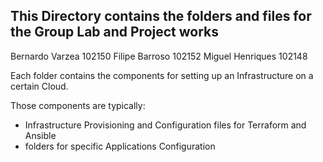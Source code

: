 ##  This Directory contains the folders and files for the Group Lab and Project works

Bernardo Varzea 102150
Filipe Barroso 102152
Miguel Henriques 102148

Each folder contains the components for setting up an Infrastructure on a certain Cloud.

Those components are typically:

* Infrastructure Provisioning and Configuration files for Terraform and Ansible
* folders for specific Applications Configuration
